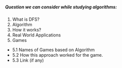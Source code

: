 ##### Question we can consider while studying algorithms:

1. What is DFS?
2. Algorithm
3. How it works?
4. Real World Applications
5. Games
 *  5.1 Names of Games based on Algorithm
 *  5.2 How this approach worked for the game.
 *  5.3 Link (if any)

